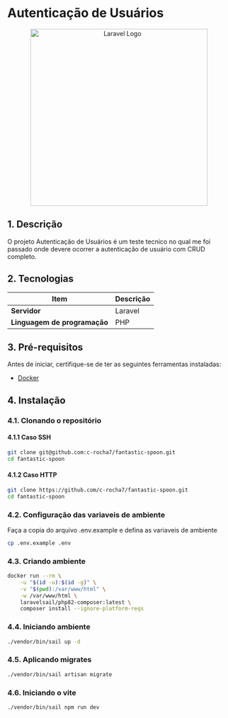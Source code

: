 # Autenticação de Usuários

<p align="center"><a href="https://laravel.com" target="_blank"><img src="https://raw.githubusercontent.com/laravel/art/master/logo-lockup/5%20SVG/2%20CMYK/1%20Full%20Color/laravel-logolockup-cmyk-red.svg" width="400" alt="Laravel Logo"></a></p>

## 1. Descrição

O projeto Autenticação de Usuários é um teste tecnico no qual me foi passado onde devere ocorrer a autenticação de usuário com CRUD completo.

## 2. Tecnologias

| Item                         | Descrição |
| ---------------------------- | --------- |
| **Servidor**                 | Laravel   |
| **Linguagem de programação** | PHP       |

## 3. Pré-requisitos

Antes de iniciar, certifique-se de ter as seguintes ferramentas instaladas:

-   [Docker](https://www.docker.com/)

## 4. Instalação

### 4.1. Clonando o repositório

#### 4.1.1 Caso SSH

```bash
git clone git@github.com:c-rocha7/fantastic-spoon.git
cd fantastic-spoon
```
#### 4.1.2 Caso HTTP

```bash
git clone https://github.com/c-rocha7/fantastic-spoon.git
cd fantastic-spoon
```

### 4.2. Configuração das variaveis de ambiente
Faça a copia do arquivo .env.example e defina as variaveis de ambiente

```bash
cp .env.example .env
```

### 4.3. Criando ambiente

```bash
docker run --rm \
    -u "$(id -u):$(id -g)" \
    -v "$(pwd):/var/www/html" \
    -w /var/www/html \
    laravelsail/php82-composer:latest \
    composer install --ignore-platform-reqs
```

### 4.4. Iniciando ambiente

```bash
./vendor/bin/sail up -d
```

### 4.5. Aplicando migrates

```bash
./vendor/bin/sail artisan migrate
```

### 4.6. Iniciando o vite

```bash
./vendor/bin/sail npm run dev
```
